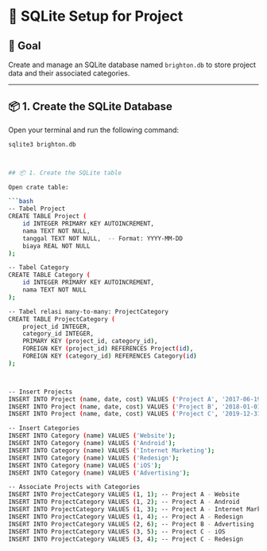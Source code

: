# 📘 SQLite Setup for Project

## 🎯 Goal
Create and manage an SQLite database named `brighton.db` to store project data and their associated categories.

---

## 📦 1. Create the SQLite Database

Open your terminal and run the following command:

```bash
sqlite3 brighton.db



## 📦 1. Create the SQLite table

Open crate table:

```bash
-- Tabel Project
CREATE TABLE Project (
    id INTEGER PRIMARY KEY AUTOINCREMENT,
    nama TEXT NOT NULL,
    tanggal TEXT NOT NULL,  -- Format: YYYY-MM-DD
    biaya REAL NOT NULL
);

-- Tabel Category
CREATE TABLE Category (
    id INTEGER PRIMARY KEY AUTOINCREMENT,
    nama TEXT NOT NULL
);

-- Tabel relasi many-to-many: ProjectCategory
CREATE TABLE ProjectCategory (
    project_id INTEGER,
    category_id INTEGER,
    PRIMARY KEY (project_id, category_id),
    FOREIGN KEY (project_id) REFERENCES Project(id),
    FOREIGN KEY (category_id) REFERENCES Category(id)
);



-- Insert Projects
INSERT INTO Project (name, date, cost) VALUES ('Project A', '2017-06-19', 100000);
INSERT INTO Project (name, date, cost) VALUES ('Project B', '2018-01-01', 200000);
INSERT INTO Project (name, date, cost) VALUES ('Project C', '2019-12-31', 300000);

-- Insert Categories
INSERT INTO Category (name) VALUES ('Website');
INSERT INTO Category (name) VALUES ('Android');
INSERT INTO Category (name) VALUES ('Internet Marketing');
INSERT INTO Category (name) VALUES ('Redesign');
INSERT INTO Category (name) VALUES ('iOS');
INSERT INTO Category (name) VALUES ('Advertising');

-- Associate Projects with Categories
INSERT INTO ProjectCategory VALUES (1, 1); -- Project A - Website
INSERT INTO ProjectCategory VALUES (1, 2); -- Project A - Android
INSERT INTO ProjectCategory VALUES (1, 3); -- Project A - Internet Marketing
INSERT INTO ProjectCategory VALUES (1, 4); -- Project A - Redesign
INSERT INTO ProjectCategory VALUES (2, 6); -- Project B - Advertising
INSERT INTO ProjectCategory VALUES (3, 5); -- Project C - iOS
INSERT INTO ProjectCategory VALUES (3, 4); -- Project C - Redesign




